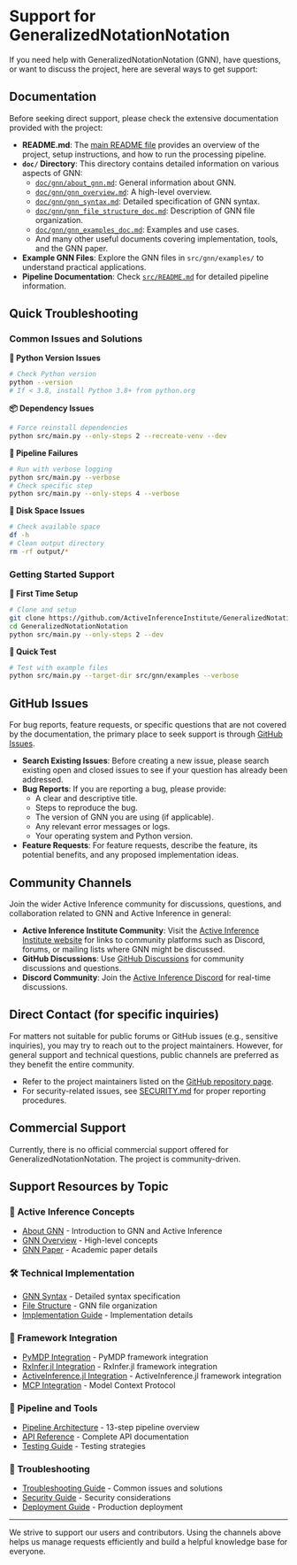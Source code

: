# Support for GeneralizedNotationNotation

If you need help with GeneralizedNotationNotation (GNN), have questions, or want to discuss the project, here are several ways to get support:

## Documentation

Before seeking direct support, please check the extensive documentation provided with the project:

-   **README.md**: The [main README file](./README.md) provides an overview of the project, setup instructions, and how to run the processing pipeline.
-   **`doc/` Directory**: This directory contains detailed information on various aspects of GNN:
    -   [`doc/gnn/about_gnn.md`](./doc/gnn/about_gnn.md): General information about GNN.
    -   [`doc/gnn/gnn_overview.md`](./doc/gnn/gnn_overview.md): A high-level overview.
    -   [`doc/gnn/gnn_syntax.md`](./doc/gnn/gnn_syntax.md): Detailed specification of GNN syntax.
    -   [`doc/gnn/gnn_file_structure_doc.md`](./doc/gnn/gnn_file_structure_doc.md): Description of GNN file organization.
    -   [`doc/gnn/gnn_examples_doc.md`](./doc/gnn/gnn_examples_doc.md): Examples and use cases.
    -   And many other useful documents covering implementation, tools, and the GNN paper.
-   **Example GNN Files**: Explore the GNN files in `src/gnn/examples/` to understand practical applications.
-   **Pipeline Documentation**: Check [`src/README.md`](./src/README.md) for detailed pipeline information.

## Quick Troubleshooting

### Common Issues and Solutions

**🐍 Python Version Issues**
```bash
# Check Python version
python --version
# If < 3.8, install Python 3.8+ from python.org
```

**📦 Dependency Issues**
```bash
# Force reinstall dependencies
python src/main.py --only-steps 2 --recreate-venv --dev
```

**🔧 Pipeline Failures**
```bash
# Run with verbose logging
python src/main.py --verbose
# Check specific step
python src/main.py --only-steps 4 --verbose
```

**💾 Disk Space Issues**
```bash
# Check available space
df -h
# Clean output directory
rm -rf output/*
```

### Getting Started Support

**🚀 First Time Setup**
```bash
# Clone and setup
git clone https://github.com/ActiveInferenceInstitute/GeneralizedNotationNotation.git
cd GeneralizedNotationNotation
python src/main.py --only-steps 2 --dev
```

**🎯 Quick Test**
```bash
# Test with example files
python src/main.py --target-dir src/gnn/examples --verbose
```

## GitHub Issues

For bug reports, feature requests, or specific questions that are not covered by the documentation, the primary place to seek support is through [GitHub Issues](https://github.com/ActiveInferenceInstitute/GeneralizedNotationNotation/issues).

-   **Search Existing Issues**: Before creating a new issue, please search existing open and closed issues to see if your question has already been addressed.
-   **Bug Reports**: If you are reporting a bug, please provide:
    -   A clear and descriptive title.
    -   Steps to reproduce the bug.
    -   The version of GNN you are using (if applicable).
    -   Any relevant error messages or logs.
    -   Your operating system and Python version.
-   **Feature Requests**: For feature requests, describe the feature, its potential benefits, and any proposed implementation ideas.

## Community Channels

Join the wider Active Inference community for discussions, questions, and collaboration related to GNN and Active Inference in general:

-   **Active Inference Institute Community**: Visit the [Active Inference Institute website](https://activeinference.institute/) for links to community platforms such as Discord, forums, or mailing lists where GNN might be discussed.
-   **GitHub Discussions**: Use [GitHub Discussions](https://github.com/ActiveInferenceInstitute/GeneralizedNotationNotation/discussions) for community discussions and questions.
-   **Discord Community**: Join the [Active Inference Discord](https://discord.activeinference.institute/) for real-time discussions.

## Direct Contact (for specific inquiries)

For matters not suitable for public forums or GitHub issues (e.g., sensitive inquiries), you may try to reach out to the project maintainers. However, for general support and technical questions, public channels are preferred as they benefit the entire community.

-   Refer to the project maintainers listed on the [GitHub repository page](https://github.com/ActiveInferenceInstitute/GeneralizedNotationNotation).
-   For security-related issues, see [SECURITY.md](./SECURITY.md) for proper reporting procedures.

## Commercial Support

Currently, there is no official commercial support offered for GeneralizedNotationNotation. The project is community-driven.

## Support Resources by Topic

### 🧠 Active Inference Concepts
- [About GNN](./doc/gnn/about_gnn.md) - Introduction to GNN and Active Inference
- [GNN Overview](./doc/gnn/gnn_overview.md) - High-level concepts
- [GNN Paper](./doc/gnn/gnn_paper.md) - Academic paper details

### 🛠️ Technical Implementation
- [GNN Syntax](./doc/gnn/gnn_syntax.md) - Detailed syntax specification
- [File Structure](./doc/gnn/gnn_file_structure_doc.md) - GNN file organization
- [Implementation Guide](./doc/gnn/gnn_implementation.md) - Implementation details

### 🎯 Framework Integration
- [PyMDP Integration](./doc/pymdp/) - PyMDP framework integration
- [RxInfer.jl Integration](./doc/rxinfer/) - RxInfer.jl framework integration
- [ActiveInference.jl Integration](./doc/activeinference_jl/) - ActiveInference.jl framework integration
- [MCP Integration](./doc/mcp/) - Model Context Protocol

### 🔧 Pipeline and Tools
- [Pipeline Architecture](./doc/pipeline/PIPELINE_ARCHITECTURE.md) - 13-step pipeline overview
- [API Reference](./doc/api/README.md) - Complete API documentation
- [Testing Guide](./doc/testing/README.md) - Testing strategies

### 🚨 Troubleshooting
- [Troubleshooting Guide](./doc/troubleshooting/) - Common issues and solutions
- [Security Guide](./doc/security/README.md) - Security considerations
- [Deployment Guide](./doc/deployment/README.md) - Production deployment

---

We strive to support our users and contributors. Using the channels above helps us manage requests efficiently and build a helpful knowledge base for everyone. 
